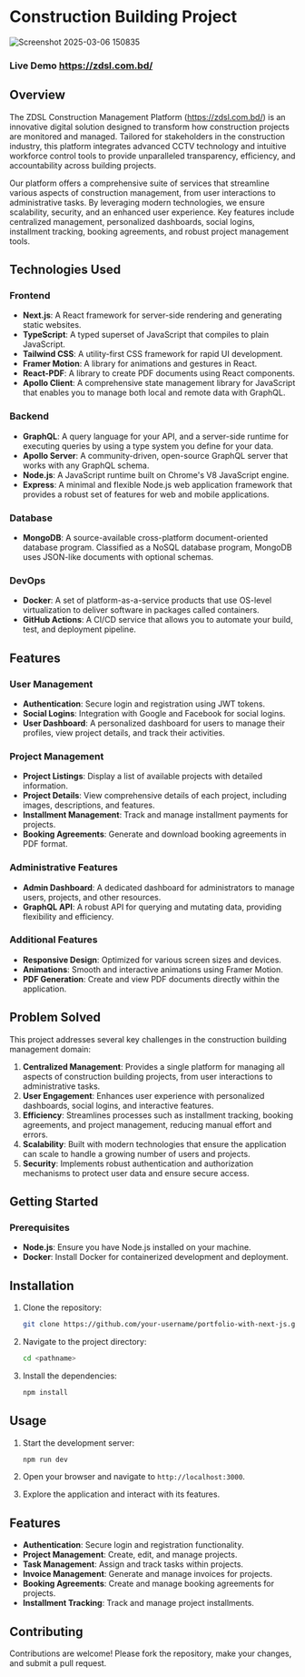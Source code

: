 # Construction Building Project

![Screenshot 2025-03-06 150835](https://github.com/user-attachments/assets/c3595536-c28b-49cc-9dc4-de08ad6cc18b)

### Live Demo https://zdsl.com.bd/

## Overview

The ZDSL Construction Management Platform (https://zdsl.com.bd/) is an innovative digital solution designed to transform how construction projects are monitored and managed. Tailored for stakeholders in the construction industry, this platform integrates advanced CCTV technology and intuitive workforce control tools to provide unparalleled transparency, efficiency, and accountability across building projects.

Our platform offers a comprehensive suite of services that streamline various aspects of construction management, from user interactions to administrative tasks. By leveraging modern technologies, we ensure scalability, security, and an enhanced user experience. Key features include centralized management, personalized dashboards, social logins, installment tracking, booking agreements, and robust project management tools.

## Technologies Used

### Frontend

- **Next.js**: A React framework for server-side rendering and generating static websites.
- **TypeScript**: A typed superset of JavaScript that compiles to plain JavaScript.
- **Tailwind CSS**: A utility-first CSS framework for rapid UI development.
- **Framer Motion**: A library for animations and gestures in React.
- **React-PDF**: A library to create PDF documents using React components.
- **Apollo Client**: A comprehensive state management library for JavaScript that enables you to manage both local and remote data with GraphQL.

### Backend

- **GraphQL**: A query language for your API, and a server-side runtime for executing queries by using a type system you define for your data.
- **Apollo Server**: A community-driven, open-source GraphQL server that works with any GraphQL schema.
- **Node.js**: A JavaScript runtime built on Chrome's V8 JavaScript engine.
- **Express**: A minimal and flexible Node.js web application framework that provides a robust set of features for web and mobile applications.

### Database

- **MongoDB**: A source-available cross-platform document-oriented database program. Classified as a NoSQL database program, MongoDB uses JSON-like documents with optional schemas.

### DevOps

- **Docker**: A set of platform-as-a-service products that use OS-level virtualization to deliver software in packages called containers.
- **GitHub Actions**: A CI/CD service that allows you to automate your build, test, and deployment pipeline.

## Features

### User Management

- **Authentication**: Secure login and registration using JWT tokens.
- **Social Logins**: Integration with Google and Facebook for social logins.
- **User Dashboard**: A personalized dashboard for users to manage their profiles, view project details, and track their activities.

### Project Management

- **Project Listings**: Display a list of available projects with detailed information.
- **Project Details**: View comprehensive details of each project, including images, descriptions, and features.
- **Installment Management**: Track and manage installment payments for projects.
- **Booking Agreements**: Generate and download booking agreements in PDF format.

### Administrative Features

- **Admin Dashboard**: A dedicated dashboard for administrators to manage users, projects, and other resources.
- **GraphQL API**: A robust API for querying and mutating data, providing flexibility and efficiency.

### Additional Features

- **Responsive Design**: Optimized for various screen sizes and devices.
- **Animations**: Smooth and interactive animations using Framer Motion.
- **PDF Generation**: Create and view PDF documents directly within the application.

## Problem Solved

This project addresses several key challenges in the construction building management domain:

1. **Centralized Management**: Provides a single platform for managing all aspects of construction building projects, from user interactions to administrative tasks.
2. **User Engagement**: Enhances user experience with personalized dashboards, social logins, and interactive features.
3. **Efficiency**: Streamlines processes such as installment tracking, booking agreements, and project management, reducing manual effort and errors.
4. **Scalability**: Built with modern technologies that ensure the application can scale to handle a growing number of users and projects.
5. **Security**: Implements robust authentication and authorization mechanisms to protect user data and ensure secure access.

## Getting Started

### Prerequisites

- **Node.js**: Ensure you have Node.js installed on your machine.
- **Docker**: Install Docker for containerized development and deployment.

## Installation

1. Clone the repository:

   ```bash
   git clone https://github.com/your-username/portfolio-with-next-js.git
   ```

2. Navigate to the project directory:

   ```bash
   cd <pathname>
   ```

3. Install the dependencies:

   ```bash
   npm install
   ```

## Usage

1. Start the development server:

   ```bash
   npm run dev
   ```

2. Open your browser and navigate to `http://localhost:3000`.
3. Explore the application and interact with its features.

## Features

- **Authentication**: Secure login and registration functionality.
- **Project Management**: Create, edit, and manage projects.
- **Task Management**: Assign and track tasks within projects.
- **Invoice Management**: Generate and manage invoices for projects.
- **Booking Agreements**: Create and manage booking agreements for projects.
- **Installment Tracking**: Track and manage project installments.

## Contributing

Contributions are welcome! Please fork the repository, make your changes, and submit a pull request.

